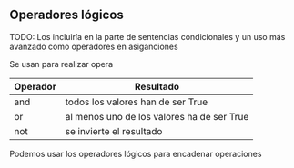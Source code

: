 ## Operadores lógicos

TODO: Los incluiría en la parte de sentencias condicionales y un uso más avanzado como operadores en asiganciones

Se usan para realizar opera

|Operador|Resultado
|---|---|
|and| todos los valores han de ser True
|or| al menos uno de los valores ha de ser True
|not| se invierte el resultado

Podemos usar los operadores lógicos para encadenar operaciones




